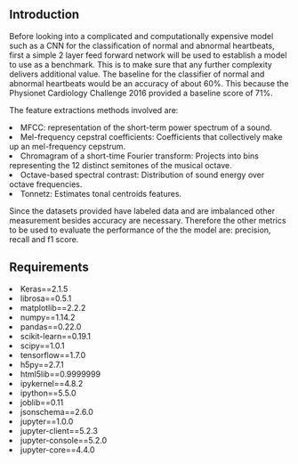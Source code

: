 ## Introduction
Before looking into a complicated and computationally expensive model such as a CNN for the classification of normal and abnormal heartbeats, first a simple 2 layer feed forward network will be used to establish a model to use as a benchmark. This is to make sure that any further complexity delivers additional value.
The baseline for the classifier of normal and abnormal heartbeats would be an accuracy of about 60%. This because the Physionet Cardiology Challenge 2016 provided a baseline score of 71%.

The feature extractions methods involved are:

<li> MFCC: representation of the short-term power spectrum of a sound.</li>
<li> Mel-frequency cepstral coefficients: Coefficients that collectively make up an mel-frequency cepstrum.</li>
<li> Chromagram of a short-time Fourier transform: Projects into bins representing the 12 distinct semitones of the musical octave.</li>
<li> Octave-based spectral contrast: Distribution of sound energy over octave frequencies.</li>
<li> Tonnetz: Estimates tonal centroids features.</li>

Since the datasets provided have labeled data and are imbalanced other measurement besides accuracy are necessary. Therefore the other metrics to be used to evaluate the performance of the the model are: precision, recall and f1 score.

## Requirements
<li>Keras==2.1.5</li>
<li>librosa==0.5.1</li>
<li>matplotlib==2.2.2</li>
<li>numpy==1.14.2</li>
<li>pandas==0.22.0</li>
<li>scikit-learn==0.19.1</li>
<li>scipy==1.0.1</li>
<li>tensorflow==1.7.0</li>
<li>h5py==2.7.1</li>
<li>html5lib==0.9999999</li>
<li>ipykernel==4.8.2</li>
<li>ipython==5.5.0</li>
<li>joblib==0.11</li>
<li>jsonschema==2.6.0</li>
<li>jupyter==1.0.0</li>
<li>jupyter-client==5.2.3</li>
<li>jupyter-console==5.2.0</li>
<li>jupyter-core==4.4.0</li>

